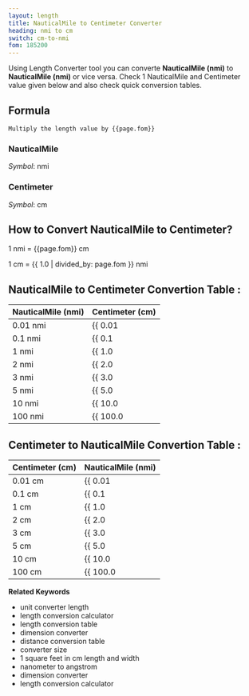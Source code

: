 ```yaml
---
layout: length
title: NauticalMile to Centimeter Converter
heading: nmi to cm
switch: cm-to-nmi
fom: 185200
---
```


Using Length Converter tool you can converte **NauticalMile (nmi)** to **NauticalMile (nmi)** or vice versa. Check 1 NauticalMile and Centimeter value given below and also check quick conversion tables.

## Formula
`Multiply the length value by {{page.fom}}`

### NauticalMile
*Symbol*: nmi

### Centimeter
*Symbol*: cm

## How to Convert NauticalMile to Centimeter?
1 nmi = {{page.fom}} cm

1 cm = {{ 1.0 | divided_by: page.fom }} nmi

## NauticalMile to Centimeter Convertion Table :

| NauticalMile (nmi) | Centimeter (cm) |
| ---- | ---- |
| 0.01 nmi | {{ 0.01 | times: page.fom | round: 12 }} cm |
| 0.1 nmi | {{ 0.1 | times: page.fom | round: 12 }} cm |
| 1 nmi | {{ 1.0 | times: page.fom | round: 12 }} cm |
| 2 nmi | {{ 2.0 | times: page.fom | round: 12 }} cm |
| 3 nmi | {{ 3.0 | times: page.fom | round: 12 }} cm |
| 5 nmi | {{ 5.0 | times: page.fom | round: 12 }} cm |
| 10 nmi | {{ 10.0 | times: page.fom | round: 12 }} cm |
| 100 nmi | {{ 100.0 | times: page.fom | round: 12 }} cm |

## Centimeter to NauticalMile Convertion Table :

| Centimeter (cm) | NauticalMile (nmi) |
| ---- | ---- |
| 0.01 cm | {{ 0.01 | divided_by: page.fom | round: 12 }} nmi |
| 0.1 cm | {{ 0.1 | divided_by: page.fom | round: 12 }} nmi |
| 1 cm | {{ 1.0 | divided_by: page.fom | round: 12 }} nmi |
| 2 cm | {{ 2.0 | divided_by: page.fom | round: 12 }} nmi |
| 3 cm | {{ 3.0 | divided_by: page.fom | round: 12 }} nmi |
| 5 cm | {{ 5.0 | divided_by: page.fom | round: 12 }} nmi |
| 10 cm | {{ 10.0 | divided_by: page.fom | round: 12 }} nmi |
| 100 cm | {{ 100.0 | divided_by: page.fom | round: 12 }} nmi |

<script>
selectInput[10].selected = true
selectOutput[3].selected = true
</script>

  **Related Keywords**

  <ul class='relatedKeyword'>
    <li>unit converter length</li>
    <li>length conversion calculator</li>
    <li>length conversion table</li>
    <li>dimension converter</li>
    <li>distance conversion table</li>
    <li>converter size</li>
    <li>1 square feet in cm length and width</li>
    <li>nanometer to angstrom</li>
    <li>dimension converter</li>
    <li>length conversion calculator</li>
  </ul>
  